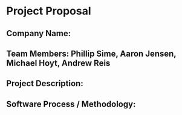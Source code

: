 Project Proposal 
=============

## Company Name: 

## Team Members: Phillip Sime, Aaron Jensen, Michael Hoyt, Andrew Reis

## Project Description:

## Software Process / Methodology:
